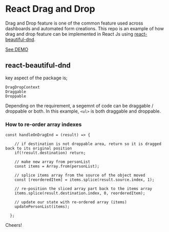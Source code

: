 # React Drag and Drop 

Drag and Drop feature is one of the common feature used across dashboards and automated form creations. 
This repo is an example of how drag and drop feature can be implemented in React Js using [react-beautiful-dnd](https://www.npmjs.com/package/react-beautiful-dnd).

[See DEMO](https://drag-drop-react.netlify.app/)

## react-beautiful-dnd 

key aspect of the package is;

```
DragDropContext
Draggable
Droppable
```

Depending on the requirement, a segemnt of code can be draggable / droppable or both. In this example, ```<ul>``` is both draggable and droppable.

### How to re-order array indexes

```
const handleOnDragEnd = (result) => {
    
    // if destination is not droppable area, return so it is dragged back to its original position
    if(!result.destination) return;

    // make new array from personList 
    const items = Array.from(personList);

    // splice items array from the source of the object moved
    const [reorderedItem] = items.splice(result.source.index, 1);

    // re-position the sliced array part back to the items array
    items.splice(result.destination.index, 0, reorderedItem);

    // update our state with re-ordered array (items)
    updatePersonList(items);

  };
```

Cheers!